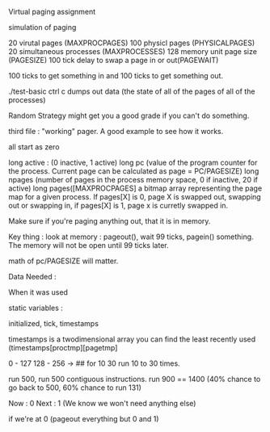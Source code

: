 Virtual paging assignment

simulation of paging

20 virutal pages (MAXPROCPAGES)
100 physicl pages (PHYSICALPAGES)
20 simultaneous processes (MAXPROCESSES)
128 memory unit page size (PAGESIZE)
100 tick delay to swap a page in or out(PAGEWAIT)

100 ticks to get something in and 100 ticks to get something out.

./test-basic
ctrl c dumps out data (the state of all of the pages of all of the processes)

Random Strategy might get you a good grade if you can't do something.

third file : "working" pager. A good example to see how it works.

all start as zero

long active : (0 inactive, 1 active)
long pc (value of the program counter for the process. Current page can be calculated as page = PC/PAGESIZE)
long npages (number of pages in the process memory space, 0 if inactive, 20 if active)
long pages([MAXPROCPAGES] a bitmap array representing the page map for a given process. If pages[X] is 0, page X is swapped out, swapping out or swapping in, if pages[X] is 1, page x is curretly swapped in.

Make sure if you're paging anything out, that it is in memory.

Key thing : look at memory : pageout(), wait 99 ticks, pagein() something. The memory will not be open until 99 ticks later.

math of pc/PAGESIZE will matter.

Data Needed :

When it was used

static variables :

initialized, tick, timestamps

timestamps is a twodimensional array you can find the least recently used (timestamps[proctmp\][pagetmp\]



0 - 127 128 - 256 -> ##
for 10 30
run 10 to 30 times.

run 500, run 500 contiguous instructions.
run 900
== 1400
(40% chance to go back to 500, 60% chance to run 131)

Now : 0
Next : 1
(We know we won't need anything else)

if we're at 0 (pageout everything but 0 and 1)


